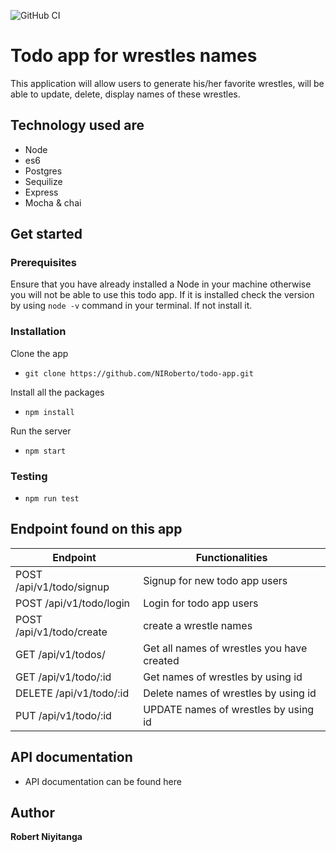 ![GitHub  CI](https://github.com/NIRoberto/todo-app/workflows/GitHub%20%20CI/badge.svg)
# Todo app for wrestles names


This application will allow users to generate his/her favorite wrestles, will be able to update, delete, display names  of these wrestles.

## Technology used are

- Node
- es6
- Postgres
- Sequilize
- Express
- Mocha & chai

## Get started

### Prerequisites

Ensure that you have already installed a  Node in your machine otherwise you will not be able to use this todo app. If it is installed check the version by using `node -v` command  in your terminal. If not install it.

### Installation
Clone the app

 - `git clone https://github.com/NIRoberto/todo-app.git`

Install all the packages

- `npm install`

Run the server 
 
 - `npm start`

 ### Testing 

 - `npm run test`

## Endpoint found on this app
| Endpoint | Functionalities |
| --- | --- |
| POST /api/v1/todo/signup | Signup for new  todo app users|
| POST /api/v1/todo/login | Login for todo app users|
| POST /api/v1/todo/create | create a wrestle names |
| GET /api/v1/todos/  | Get all names of wrestles you have created |
| GET /api/v1/todo/:id | Get names of wrestles by using id|
| DELETE /api/v1/todo/:id | Delete names of wrestles by using id|
| PUT /api/v1/todo/:id | UPDATE names of wrestles by using id|

## API documentation 
- API documentation can be found here  


## Author 

**Robert Niyitanga**






